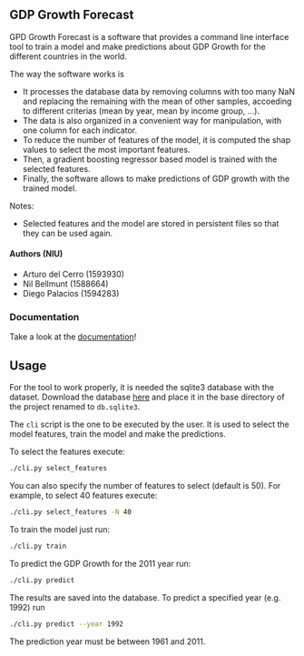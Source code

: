 ## GDP Growth Forecast


GPD Growth Forecast is a software that provides a command line interface tool
to train a model and make predictions about GDP Growth for the different countries in the world.

The way the software works is

- It processes the database data by removing columns with too many NaN and replacing the remaining with the mean of other samples, accoeding to different criterias (mean by year, mean by income group,       ...).
- The data is also organized in a convenient way for manipulation, with one column for each indicator.
- To reduce the number of features of the model, it is computed the shap values to select the most important features.
- Then, a gradient boosting regressor based model is trained with the selected features.
- Finally, the software allows to make predictions of GDP growth with the trained model.

Notes:

- Selected features and the model are stored in persistent files so that they can be used again.

#### Authors (NIU)

- Arturo del Cerro (1593930)
- Nil Bellmunt (1588664)
- Diego Palacios (1594283)

### Documentation

Take a look at the [documentation](documentation.html)!

## Usage

For the tool to work properly, it is needed the sqlite3 database with the dataset. Download the database [here](https://www.kaggle.com/worldbank/world-development-indicators/version/2?select=database.sqlite) and place it in the base directory of the project renamed to `db.sqlite3`.

The `cli` script is the one to be executed by the user.
It is used to select the model features, train the model and make the predictions.

To select the features execute:
    
```bash
./cli.py select_features
```
       
You can also specify the number of features to select (default is 50). For example, to select 40 features execute:

```bash
./cli.py select_features -N 40
```

To train the model just run:

```bash
./cli.py train
```

To predict the GDP Growth for the 2011 year run:

```bash
./cli.py predict
```

The results are saved into the database. To predict a specified year (e.g. 1992) run

```bash
./cli.py predict --year 1992
```

The prediction year must be between 1961 and 2011.
